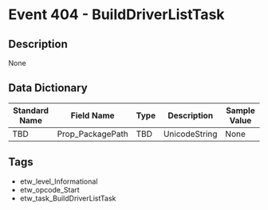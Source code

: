# Event 404 - BuildDriverListTask

## Description
None

## Data Dictionary
|Standard Name|Field Name|Type|Description|Sample Value|
|---|---|---|---|---|
|TBD|Prop_PackagePath|TBD|UnicodeString|None|None|

## Tags
* etw_level_Informational
* etw_opcode_Start
* etw_task_BuildDriverListTask